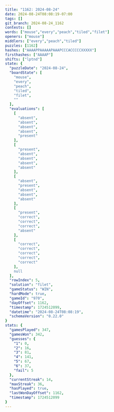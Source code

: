 ```yaml
---
title: "1162: 2024-08-24"
date: 2024-08-24T08:08:19-07:00
tags: []
git_branch: 2024-08-24_1162
contests: []
words: ["mouse","every","peach","tiled","filet"]
openers: ["mouse"]
middlers: ["every","peach","tiled"]
puzzles: [1162]
hashes: ["AAAAPPAAAAAPAAAPCCCACCCCCXXXXX"]
firsthashes: ["AAAAP"]
shifts: ["lptnd"]
state: {
  "puzzleDate": "2024-08-24",
  "boardState": [
    "mouse",
    "every",
    "peach",
    "tiled",
    "filet",
    ""
  ],
  "evaluations": [
    [
      "absent",
      "absent",
      "absent",
      "absent",
      "present"
    ],
    [
      "present",
      "absent",
      "absent",
      "absent",
      "absent"
    ],
    [
      "absent",
      "present",
      "absent",
      "absent",
      "absent"
    ],
    [
      "present",
      "correct",
      "correct",
      "correct",
      "absent"
    ],
    [
      "correct",
      "correct",
      "correct",
      "correct",
      "correct"
    ],
    null
  ],
  "rowIndex": 5,
  "solution": "filet",
  "gameStatus": "WIN",
  "hardMode": true,
  "gameId": "970",
  "dayOffset": 1162,
  "timestamp": 1724512099,
  "datetime": "2024-08-24T08:08:19",
  "schemaVersion": "0.22.0"
}
stats: {
  "gamesPlayed": 347,
  "gamesWon": 342,
  "guesses": {
    "1": 0,
    "2": 16,
    "3": 81,
    "4": 141,
    "5": 67,
    "6": 37,
    "fail": 5
  },
  "currentStreak": 14,
  "maxStreak": 36,
  "hasPlayed": true,
  "lastWonDayOffset": 1162,
  "timestamp": 1724512099
}
---
```

<!-- more -->
